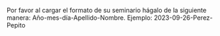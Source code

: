 Por favor al cargar el formato de su seminario hágalo de la siguiente manera: Año-mes-día-Apellido-Nombre.
Ejemplo: 2023-09-26-Perez-Pepito

